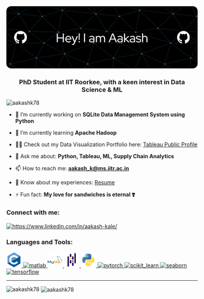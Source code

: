 <img src = "https://github.com/aakashk78/aakashk78/blob/main/github-header-image.png" alt = "Header Image" />

<h3 align="center">PhD Student at IIT Roorkee, with a keen interest in Data Science & ML</h3>

<p align="left"> <img src="https://komarev.com/ghpvc/?username=aakashk78&label=Profile%20views&color=0e75b6&style=flat" alt="aakashk78" /> </p>

- 🔭 I’m currently working on **SQLite Data Management System using Python**

- 🌱 I’m currently learning **Apache Hadoop**

- 👨‍💻 Check out my Data Visualization Portfolio here: [Tableau Public Profile](https://public.tableau.com/app/profile/aakash7925)

- 💬 Ask me about:  **Python, Tableau, ML, Supply Chain Analytics**

- 📫 How to reach me:  **aakash_k@ms.iitr.ac.in**

- 📄 Know about my experiences:  [Resume](https://flowcv.com/resume/epdw5odbm1)

- ⚡ Fun fact:  **My love for sandwiches is eternal ❣️**

<h3 align="left">Connect with me:</h3>
<p align="left">
<a href="https://linkedin.com/in/https://www.linkedin.com/in/aakash-kale/" target="blank"><img align="center" src="https://raw.githubusercontent.com/rahuldkjain/github-profile-readme-generator/master/src/images/icons/Social/linked-in-alt.svg" alt="https://www.linkedin.com/in/aakash-kale/" height="30" width="40" /></a>
</p>

<h3 align="left">Languages and Tools:</h3>
<p align="left"> <a href="https://www.cprogramming.com/" target="_blank" rel="noreferrer"> <img src="https://raw.githubusercontent.com/devicons/devicon/master/icons/c/c-original.svg" alt="c" width="40" height="40"/> </a> <a href="https://www.mathworks.com/" target="_blank" rel="noreferrer"> <img src="https://upload.wikimedia.org/wikipedia/commons/2/21/Matlab_Logo.png" alt="matlab" width="40" height="40"/> </a> <a href="https://www.mysql.com/" target="_blank" rel="noreferrer"> <img src="https://raw.githubusercontent.com/devicons/devicon/master/icons/mysql/mysql-original-wordmark.svg" alt="mysql" width="40" height="40"/> </a> <a href="https://pandas.pydata.org/" target="_blank" rel="noreferrer"> <img src="https://raw.githubusercontent.com/devicons/devicon/2ae2a900d2f041da66e950e4d48052658d850630/icons/pandas/pandas-original.svg" alt="pandas" width="40" height="40"/> </a> <a href="https://www.python.org" target="_blank" rel="noreferrer"> <img src="https://raw.githubusercontent.com/devicons/devicon/master/icons/python/python-original.svg" alt="python" width="40" height="40"/> </a> <a href="https://pytorch.org/" target="_blank" rel="noreferrer"> <img src="https://www.vectorlogo.zone/logos/pytorch/pytorch-icon.svg" alt="pytorch" width="40" height="40"/> </a> <a href="https://scikit-learn.org/" target="_blank" rel="noreferrer"> <img src="https://upload.wikimedia.org/wikipedia/commons/0/05/Scikit_learn_logo_small.svg" alt="scikit_learn" width="40" height="40"/> </a> <a href="https://seaborn.pydata.org/" target="_blank" rel="noreferrer"> <img src="https://seaborn.pydata.org/_images/logo-mark-lightbg.svg" alt="seaborn" width="40" height="40"/> </a> <a href="https://www.tensorflow.org" target="_blank" rel="noreferrer"> <img src="https://www.vectorlogo.zone/logos/tensorflow/tensorflow-icon.svg" alt="tensorflow" width="40" height="40"/> </a> </p>

<hr>

<p><img align="left" src="https://github-readme-stats.vercel.app/api/top-langs?username=aakashk78&show_icons=true&locale=en&layout=compact" alt="aakashk78" /></p>

<p>&nbsp;<img align="center" src="https://github-readme-stats.vercel.app/api?username=aakashk78&show_icons=true&locale=en" alt="aakashk78" /></p>
